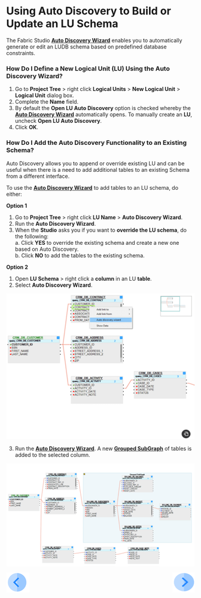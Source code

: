 # Using Auto Discovery to Build or Update an LU Schema

The Fabric Studio [**Auto Discovery Wizard**](/articles/03_logical_units/06_auto_discovery_wizard.md) enables you to automatically generate or edit an LUDB schema based on predefined database constraints. 

### How Do I Define a New Logical Unit (LU) Using the Auto Discovery Wizard? 

1. Go to  **Project Tree** > right click **Logical Units** > **New Logical Unit** > **Logical Unit** dialog box. 
2. Complete the **Name** field.
3. By default the **Open LU Auto Discovery** option is checked whereby the [**Auto Discovery Wizard**](/articles/03_logical_units/06_auto_discovery_wizard.md) automatically opens. To manually create an **LU**, uncheck **Open LU Auto Discovery**.  
4. Click **OK**. 

### How Do I Add the Auto Discovery Functionality to an Existing Schema?
Auto Discovery allows you to append or override existing LU and can be useful when there is a need to add additional tables to an existing Schema from a different interface. 

To use the [**Auto Discovery Wizard**](/articles/03_logical_units/06_auto_discovery_wizard.md) to add tables to an LU schema, do either:

**Option 1**
1. Go to **Project Tree** > right click **LU Name** > **Auto Discovery Wizard**.
2. Run the **Auto Discovery Wizard**.
3. When the **Studio** asks you if you want to **override the LU schema**, do the following: \
  a. Click **YES** to override the existing schema and create a new one based on Auto Discovery.\
  b. Click **NO** to add the tables to the existing schema.

**Option 2**
1. Open  **LU Schema** > right click a **column** in an LU  **table**.
2. Select **Auto Discovery Wizard**.

![image](/articles/03_logical_units/images/03_07_01_option2.png)

3. Run the [**Auto Discovery Wizard**](/articles/03_logical_units/06_auto_discovery_wizard.md). A new [**Grouped SubGraph**](/articles/03_logical_units/16_LU_schema_group_and_ungroup_tables.md) of tables is added to the selected column.

![image](/articles/03_logical_units/images/1.7_pic_2.png)

[![Previous](/articles/images/Previous.png)](/articles/03_logical_units/06_auto_discovery_wizard.md)[<img align="right" width="60" height="54" src="/articles/images/Next.png">](/articles/03_logical_units/08_define_root_table_and_instance_ID_LU_schema.md)
